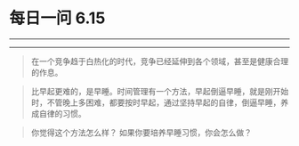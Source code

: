 # 每日一问 6.15
----
<!-- toc -->
-----
>在一个竞争趋于白热化的时代，竞争已经延伸到各个领域，甚至是健康合理的作息。

>比早起更难的，是早睡。时间管理有一个方法，早起倒逼早睡，就是刚开始时，不管晚上多困难，都要按时早起，通过坚持早起的自律，倒逼早睡，养成自律的习惯。

>你觉得这个方法怎么样？
如果你要培养早睡习惯，你会怎么做？

